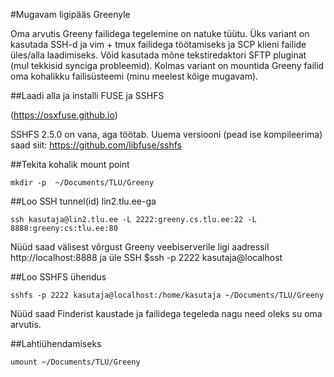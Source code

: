 #Mugavam ligipääs Greenyle

Oma arvutis Greeny failidega tegelemine on natuke tüütu. Üks variant on kasutada SSH-d ja vim + tmux failidega töötamiseks ja SCP klieni failide üles/alla laadimiseks. Võid kasutada mõne tekstiredaktori SFTP pluginat (mul tekkisid synciga probleemid). Kolmas variant on mountida Greeny failid oma kohalikku failisüsteemi (minu meelest kõige mugavam).

##Laadi alla ja installi FUSE ja SSHFS

(https://osxfuse.github.io)

SSHFS 2.5.0 on vana, aga töötab. Uuema versiooni (pead ise kompileerima) saad siit: https://github.com/libfuse/sshfs

##Tekita kohalik mount point

`mkdir -p  ~/Documents/TLU/Greeny`

##Loo SSH tunnel(id) lin2.tlu.ee-ga

`ssh kasutaja@lin2.tlu.ee -L 2222:greeny.cs.tlu.ee:22 -L 8888:greeny:cs:tlu.ee:80`

Nüüd saad välisest võrgust Greeny veebiserverile ligi aadressil http://localhost:8888 ja üle SSH $ssh -p 2222 kasutaja@localhost

##Loo SSHFS ühendus

`sshfs -p 2222 kasutaja@localhost:/home/kasutaja ~/Documents/TLU/Greeny`

Nüüd saad Finderist kaustade ja failidega tegeleda nagu need oleks su oma arvutis.

##Lahtiühendamiseks

`umount ~/Documents/TLU/Greeny`
